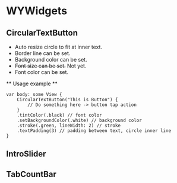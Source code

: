 # WYWidgets

## CircularTextButton
- Auto resize circle to fit at inner text.
- Border line can be set.
- Background color can be set.
- ~~Font size can be set.~~ Not yet.
- Font color can be set.

** Usage example **
```
var body: some View {
    CircularTextButton("This is Button") {
        // Do something here -> button tap action
    }
    .tintColor(.black) // font color
    .setBackgroundColor(.white) // background color
    .stroke(.green, lineWidth: 2) // stroke
    .textPadding(3) // padding between text, circle inner line
}
```
## IntroSlider

## TabCountBar
